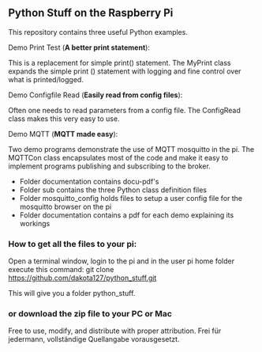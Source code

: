 ## Python Stuff on the Raspberry Pi

This repository contains three useful Python examples. 

Demo Print Test (**A better print statement**): 

This is a replacement for simple print() statement. The MyPrint class expands the simple
print () statement with logging and fine control over what is printed/logged.

Demo Configfile Read (**Easily read from config files**):

Often one needs to read parameters from a config file. The ConfigRead class makes this very easy to use.

Demo MQTT  (**MQTT made easy**):

Two demo programs demonstrate the use of MQTT mosquitto in the pi. The MQTTCon class encapsulates
most of the code and make it easy to implement programs publishing and subscribing to the broker.
 
- Folder documentation contains docu-pdf's
- Folder sub contains the three Python class definition files 
- Folder mosquitto_config holds files to setup a user config file for the mosquitto browser on the pi
- Folder documentation contains a pdf for each demo explaining its workings

### How to get all the files to your pi:

Open a terminal window, login to the pi and in the user pi home folder execute this command:
git clone https://github.com/dakota127/python_stuff.git

This will give you a folder python_stuff.

### or download the zip file to your PC or Mac

Free to use, modify, and distribute with proper attribution.
Frei für jedermann, vollständige Quellangabe vorausgesetzt.

